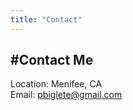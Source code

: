 ```yaml
---
title: "Contact"
---
```


#Contact Me
---
Location: Menifee, CA <br/>
Email: [pbiglete@gmail.com](pbiglete@gmail.com)<br/>


